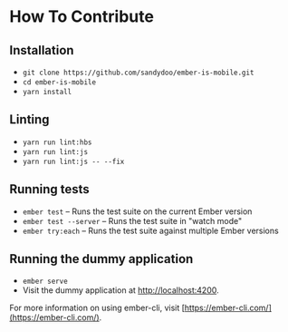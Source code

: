 # How To Contribute

## Installation

* `git clone https://github.com/sandydoo/ember-is-mobile.git`
* `cd ember-is-mobile`
* `yarn install`

## Linting

* `yarn run lint:hbs`
* `yarn run lint:js`
* `yarn run lint:js -- --fix`

## Running tests

* `ember test` – Runs the test suite on the current Ember version
* `ember test --server` – Runs the test suite in "watch mode"
* `ember try:each` – Runs the test suite against multiple Ember versions

## Running the dummy application

* `ember serve`
* Visit the dummy application at [http://localhost:4200](http://localhost:4200).

For more information on using ember-cli, visit [https://ember-cli.com/](https://ember-cli.com/).
